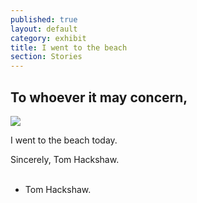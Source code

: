 ```yaml
---
published: true
layout: default
category: exhibit
title: I went to the beach
section: Stories
---
```


## To whoever it may concern,
<img src="https://farm8.staticflickr.com/7629/16832427776_3dc636fbe5_o_d.jpg" >

I went to the beach today.

Sincerely,
Tom Hackshaw.
<br><br>
- Tom Hackshaw.

